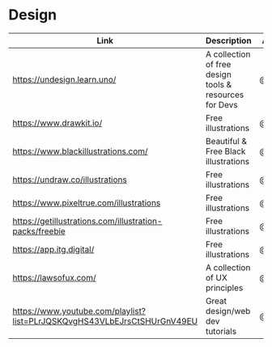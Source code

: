 # Design

| Link | Description | Added by |
| ---- | ----------- | -------- |
| https://undesign.learn.uno/ | A collection of free design tools & resources for Devs | @[fairyaksh](https://github.com/fairyaksh) |
| https://www.drawkit.io/ | Free illustrations | @[fairyaksh](https://github.com/fairyaksh) |
| https://www.blackillustrations.com/ | Beautiful & Free Black illustrations | @[fairyaksh](https://github.com/fairyaksh) |
| https://undraw.co/illustrations | Free illustrations | @[fairyaksh](https://github.com/fairyaksh) |
| https://www.pixeltrue.com/illustrations | Free illustrations | @[fairyaksh](https://github.com/fairyaksh) |
| https://getillustrations.com/illustration-packs/freebie | Free illustrations | @[fairyaksh](https://github.com/fairyaksh) |
| https://app.itg.digital/ | Free illustrations | @[fairyaksh](https://github.com/fairyaksh) |
| https://lawsofux.com/ | A collection of UX principles | @[fairyaksh](https://github.com/fairyaksh) |
| https://www.youtube.com/playlist?list=PLrJQSKQvgHS43VLbEJrsCtSHUrGnV49EU | Great design/web dev tutorials | @[fairyaksh](https://github.com/fairyaksh) |


